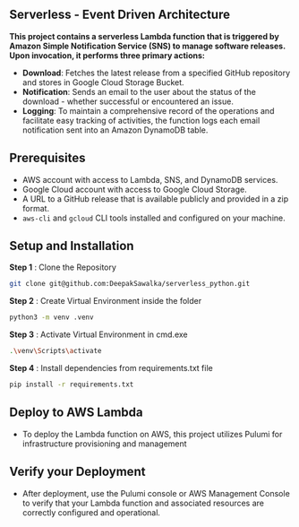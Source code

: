 ## Serverless - Event Driven Architecture

**This project contains a serverless Lambda function that is triggered by Amazon Simple Notification Service (SNS) to manage software releases. Upon invocation, it performs three primary actions:**

- **Download**: Fetches the latest release from a specified GitHub repository and stores in Google Cloud Storage Bucket.
- **Notification**: Sends an email to the user about the status of the download - whether successful or encountered an issue.
- **Logging**: To maintain a comprehensive record of the operations and facilitate easy tracking of activities, the function logs each email notification sent into an Amazon DynamoDB table.

## Prerequisites

- AWS account with access to Lambda, SNS, and DynamoDB services.
- Google Cloud account with access to Google Cloud Storage.
- A URL to a GitHub release that is available publicly and provided in a zip format.
- `aws-cli` and `gcloud` CLI tools installed and configured on your machine.

## Setup and Installation

**Step 1** : Clone the Repository
```bash
git clone git@github.com:DeepakSawalka/serverless_python.git
```
**Step 2** : Create Virtual Environment inside the folder
```bash
python3 -m venv .venv
```
**Step 3** : Activate Virtual Environment in cmd.exe 
```bash
.\venv\Scripts\activate
```
**Step 4** : Install dependencies from requirements.txt file
```bash
pip install -r requirements.txt
```
## Deploy to AWS Lambda

 - To deploy the Lambda function on AWS, this project utilizes Pulumi for infrastructure provisioning and management

 ## Verify your Deployment

 - After deployment, use the Pulumi console or AWS Management Console to verify that your Lambda function and associated resources are correctly configured and operational.